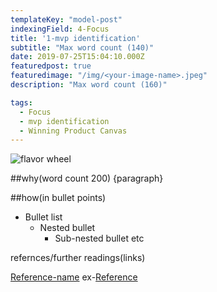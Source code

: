 ```yaml
---
templateKey: "model-post"
indexingField: 4-Focus
title: '1-mvp identification'
subtitle: "Max word count (140)"
date: 2019-07-25T15:04:10.000Z
featuredpost: true
featuredimage: "/img/<your-image-name>.jpeg"
description: "Max word count (160)"

tags:
  - Focus
  - mvp identification
  - Winning Product Canvas
---
```


![flavor wheel](/img/<your-image-name>.jpeg)

##why(word count 200)
{paragraph}

##how(in bullet points)

- Bullet list
  - Nested bullet
    - Sub-nested bullet etc

refernces/further readings(links)

[Reference-name](http://website.com)
ex-[Reference](https://www.sciencedirect.com/topics/computer-science/platform-architecture)
